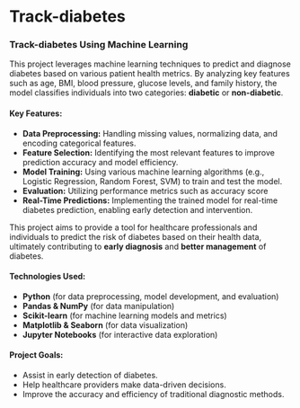 # Track-diabetes


### **Track-diabetes Using Machine Learning**

This project leverages machine learning techniques to predict and diagnose diabetes based on various patient health metrics. By analyzing key features such as age, BMI, blood pressure, glucose levels, and family history, the model classifies individuals into two categories: **diabetic** or **non-diabetic**.

#### **Key Features:**

* **Data Preprocessing:** Handling missing values, normalizing data, and encoding categorical features.
* **Feature Selection:** Identifying the most relevant features to improve prediction accuracy and model efficiency.
* **Model Training:** Using various machine learning algorithms (e.g., Logistic Regression, Random Forest, SVM) to train and test the model.
* **Evaluation:** Utilizing performance metrics such as accuracy score
* **Real-Time Predictions:** Implementing the trained model for real-time diabetes prediction, enabling early detection and intervention.

This project aims to provide a tool for healthcare professionals and individuals to predict the risk of diabetes based on their health data, ultimately contributing to **early diagnosis** and **better management** of diabetes.

#### **Technologies Used:**

* **Python** (for data preprocessing, model development, and evaluation)
* **Pandas & NumPy** (for data manipulation)
* **Scikit-learn** (for machine learning models and metrics)
* **Matplotlib & Seaborn** (for data visualization)
* **Jupyter Notebooks** (for interactive data exploration)

#### **Project Goals:**

* Assist in early detection of diabetes.
* Help healthcare providers make data-driven decisions.
* Improve the accuracy and efficiency of traditional diagnostic methods.

